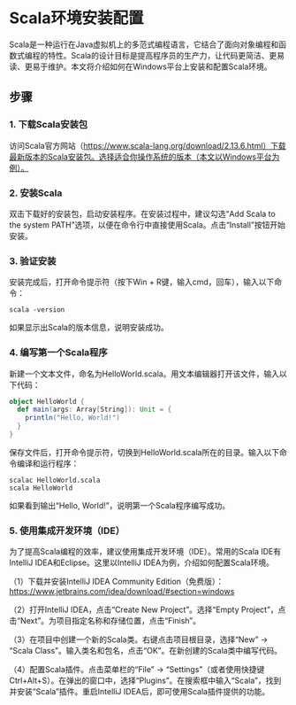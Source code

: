 # Scala环境安装配置

Scala是一种运行在Java虚拟机上的多范式编程语言，它结合了面向对象编程和函数式编程的特性。Scala的设计目标是提高程序员的生产力，让代码更简洁、更易读、更易于维护。本文将介绍如何在Windows平台上安装和配置Scala环境。

## 步骤

### 1. 下载Scala安装包

访问Scala官方网站（https://www.scala-lang.org/download/2.13.6.html）下载最新版本的Scala安装包。选择适合你操作系统的版本（本文以Windows平台为例）。

### 2. 安装Scala

双击下载好的安装包，启动安装程序。在安装过程中，建议勾选“Add Scala to the system PATH”选项，以便在命令行中直接使用Scala。点击“Install”按钮开始安装。

### 3. 验证安装

安装完成后，打开命令提示符（按下Win + R键，输入cmd，回车），输入以下命令：

```
scala -version
```

如果显示出Scala的版本信息，说明安装成功。

### 4. 编写第一个Scala程序

新建一个文本文件，命名为HelloWorld.scala。用文本编辑器打开该文件，输入以下代码：

```scala
object HelloWorld {
  def main(args: Array[String]): Unit = {
    println("Hello, World!")
  }
}
```

保存文件后，打开命令提示符，切换到HelloWorld.scala所在的目录。输入以下命令编译和运行程序：

```
scalac HelloWorld.scala
scala HelloWorld
```

如果看到输出“Hello, World!”，说明第一个Scala程序编写成功。

### 5. 使用集成开发环境（IDE）

为了提高Scala编程的效率，建议使用集成开发环境（IDE）。常用的Scala IDE有IntelliJ IDEA和Eclipse。这里以IntelliJ IDEA为例，介绍如何配置Scala环境。

（1）下载并安装IntelliJ IDEA Community Edition（免费版）：https://www.jetbrains.com/idea/download/#section=windows

（2）打开IntelliJ IDEA，点击“Create New Project”。选择“Empty Project”，点击“Next”。为项目指定名称和存储位置，点击“Finish”。

（3）在项目中创建一个新的Scala类。右键点击项目根目录，选择“New” -> “Scala Class”。输入类名和包名，点击“OK”。在新创建的Scala类中编写代码。

（4）配置Scala插件。点击菜单栏的“File” -> “Settings”（或者使用快捷键Ctrl+Alt+S）。在弹出的窗口中，选择“Plugins”。在搜索框中输入“Scala”，找到并安装“Scala”插件。重启IntelliJ IDEA后，即可使用Scala插件提供的功能。